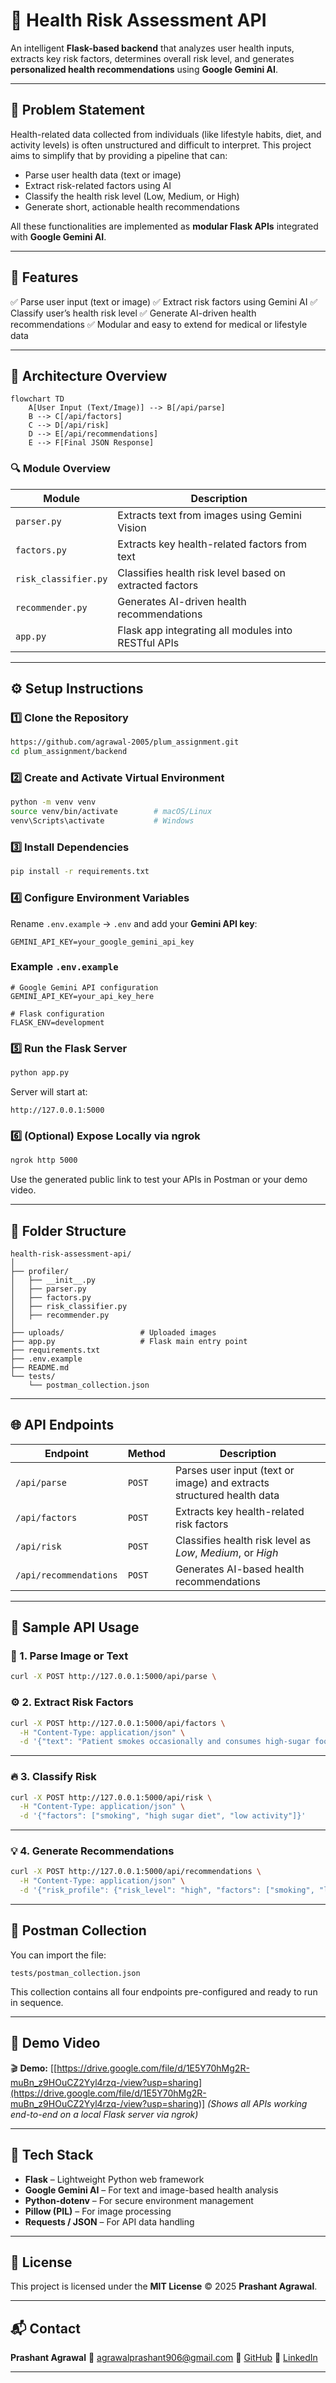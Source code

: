 # 🧠 Health Risk Assessment API

An intelligent **Flask-based backend** that analyzes user health inputs, extracts key risk factors, determines overall risk level, and generates **personalized health recommendations** using **Google Gemini AI**.

---

## 📜 Problem Statement

Health-related data collected from individuals (like lifestyle habits, diet, and activity levels) is often unstructured and difficult to interpret.
This project aims to simplify that by providing a pipeline that can:

* Parse user health data (text or image)
* Extract risk-related factors using AI
* Classify the health risk level (Low, Medium, or High)
* Generate short, actionable health recommendations

All these functionalities are implemented as **modular Flask APIs** integrated with **Google Gemini AI**.

---

## 🚀 Features

✅ Parse user input (text or image)
✅ Extract risk factors using Gemini AI
✅ Classify user’s health risk level
✅ Generate AI-driven health recommendations
✅ Modular and easy to extend for medical or lifestyle data

---

## 🧩 Architecture Overview

```mermaid
flowchart TD
    A[User Input (Text/Image)] --> B[/api/parse]
    B --> C[/api/factors]
    C --> D[/api/risk]
    D --> E[/api/recommendations]
    E --> F[Final JSON Response]
```

### 🔍 Module Overview

| Module               | Description                                             |
| -------------------- | ------------------------------------------------------- |
| `parser.py`          | Extracts text from images using Gemini Vision           |
| `factors.py`         | Extracts key health-related factors from text           |
| `risk_classifier.py` | Classifies health risk level based on extracted factors |
| `recommender.py`     | Generates AI-driven health recommendations              |
| `app.py`             | Flask app integrating all modules into RESTful APIs     |

---

## ⚙️ Setup Instructions

### 1️⃣ Clone the Repository

```bash
https://github.com/agrawal-2005/plum_assignment.git
cd plum_assignment/backend
```

### 2️⃣ Create and Activate Virtual Environment

```bash
python -m venv venv
source venv/bin/activate        # macOS/Linux
venv\Scripts\activate           # Windows
```

### 3️⃣ Install Dependencies

```bash
pip install -r requirements.txt
```

### 4️⃣ Configure Environment Variables

Rename `.env.example` → `.env` and add your **Gemini API key**:

```
GEMINI_API_KEY=your_google_gemini_api_key
```

### Example `.env.example`

```
# Google Gemini API configuration
GEMINI_API_KEY=your_api_key_here

# Flask configuration
FLASK_ENV=development
```

### 5️⃣ Run the Flask Server

```bash
python app.py
```

Server will start at:

```
http://127.0.0.1:5000
```

### 6️⃣ (Optional) Expose Locally via ngrok

```bash
ngrok http 5000
```

Use the generated public link to test your APIs in Postman or your demo video.

---

## 🧰 Folder Structure

```
health-risk-assessment-api/
│
├── profiler/
│   ├── __init__.py
│   ├── parser.py
│   ├── factors.py
│   ├── risk_classifier.py
│   ├── recommender.py
│
├── uploads/                 # Uploaded images
├── app.py                   # Flask main entry point
├── requirements.txt
├── .env.example
├── README.md
└── tests/
    └── postman_collection.json
```

---

## 🌐 API Endpoints

| Endpoint               | Method | Description                                                           |
| ---------------------- | ------ | --------------------------------------------------------------------- |
| `/api/parse`           | `POST` | Parses user input (text or image) and extracts structured health data |
| `/api/factors`         | `POST` | Extracts key health-related risk factors                              |
| `/api/risk`            | `POST` | Classifies health risk level as *Low*, *Medium*, or *High*            |
| `/api/recommendations` | `POST` | Generates AI-based health recommendations                             |

---

## 🧪 Sample API Usage

### 🧠 1. Parse Image or Text

```bash
curl -X POST http://127.0.0.1:5000/api/parse \
```

### ⚙️ 2. Extract Risk Factors

```bash
curl -X POST http://127.0.0.1:5000/api/factors \
  -H "Content-Type: application/json" \
  -d '{"text": "Patient smokes occasionally and consumes high-sugar foods."}'
```

---

### 🔥 3. Classify Risk

```bash
curl -X POST http://127.0.0.1:5000/api/risk \
  -H "Content-Type: application/json" \
  -d '{"factors": ["smoking", "high sugar diet", "low activity"]}'
```

---

### 💡 4. Generate Recommendations

```bash
curl -X POST http://127.0.0.1:5000/api/recommendations \
  -H "Content-Type: application/json" \
  -d '{"risk_profile": {"risk_level": "high", "factors": ["smoking", "low activity"]}}'
```

---

## 🧾 Postman Collection

You can import the file:

```
tests/postman_collection.json
```

This collection contains all four endpoints pre-configured and ready to run in sequence.

---

## 🎥 Demo Video

🎬 **Demo:** [[https://drive.google.com/file/d/1E5Y70hMg2R-muBn_z9HOuCZ2Yyl4rzq-/view?usp=sharing](https://drive.google.com/file/d/1E5Y70hMg2R-muBn_z9HOuCZ2Yyl4rzq-/view?usp=sharing)]
*(Shows all APIs working end-to-end on a local Flask server via ngrok)*

---

## 🧱 Tech Stack

* **Flask** – Lightweight Python web framework
* **Google Gemini AI** – For text and image-based health analysis
* **Python-dotenv** – For secure environment management
* **Pillow (PIL)** – For image processing
* **Requests / JSON** – For API data handling

---

## 📜 License

This project is licensed under the **MIT License** © 2025 **Prashant Agrawal**.

---

## 📬 Contact

**Prashant Agrawal**
📧 [agrawalprashant906@gmail.com](mailto:agrawalprashant906@gmail.com)
🔗 [GitHub](https://github.com/agrawal-2005)
🔗 [LinkedIn](https://www.linkedin.com/in/pr-shant26/)

---